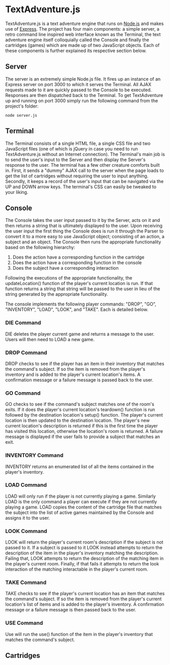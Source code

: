 # TextAdventure.js

TextAdventure.js is a text adventure engine that runs on [Node.js](http://nodejs.org/) and makes use of [Express](http://expressjs.com/). The project has four main components: a simple server, a retro command line inspired web interface known as the Terminal, the text adventure engine itself colloquially called the Console and finally the cartridges (games) which are made up of two JavaScript objects. Each of these components is further explained its respective section below.

## Server

The server is an extremely simple Node.js file. It fires up an instance of an Express server on port 3000 to which it serves the Terminal. All AJAX requests made to it are quickly passed to the Console to be executed. Responses are then dispatched back to the Terminal. To get TextAdventure up and running on port 3000 simply run the following command from the project's folder:

```
node server.js
```

## Terminal

The Terminal consists of a single HTML file, a single CSS file and two JavaScript files (one of which is jQuery in case you need to run TextAdventure.js without an Internet connection). The Terminal's main job is to send the user's input to the Server and then display the Server's response to the user. The terminal has a few other creature comforts built in. First, it sends a "dummy" AJAX call to the server when the page loads to get the list of cartridges without requiring the user to input anything. Secondly, it keeps a record of the user's input that can be navigated via the UP and DOWN arrow keys. The terminal's CSS can easily be tweaked to your liking.

## Console

The Console takes the user input passed to it by the Server, acts on it and then returns a string that is ultimately displayed to the user. Upon receiving the user input the first thing the Console does is run it through the Parser to convert it to a more easy to use JavaScript object; consisting of an action, a subject and an object. The Console then runs the appropriate functionality based on the following hierarchy:

1. Does the action have a corresponding function in the cartridge
2. Does the action have a corresponding function in the console
3. Does the subject have a corresponding interaction

Following the executions of the appropriate functionality, the updateLocation() function of the player's current location is run. If that function returns a string that string will be passed to the user in lieu of the string generated by the appropriate functionality.

The console implements the following player commands: "DROP", "GO", "INVENTORY", "LOAD", "LOOK", and "TAKE". Each is detailed below.

### DIE Command

DIE deletes the player current game and returns a message to the user. Users will then need to LOAD a new game.

### DROP Command

DROP checks to see if the player has an item in their inventory that matches the command's subject. If so the item is removed from the player's inventory and is added to the player's current location's items. A confirmation message or a failure message is passed back to the user.

### GO Command

GO checks to see if the command's subject matches one of the room's exits. If it does the player's current location's teardown() function is run followed by the destination location's setup() function. The player's current location is then updated to the destination location. The player's new current location's description is returned if this is the first time the player has visited this location, otherwise the location's room is returned. A failure message is displayed if the user fails to provide a subject that matches an exit.

### INVENTORY Command

INVENTORY returns an enumerated list of all the items contained in the player's inventory.

### LOAD Command

LOAD will only run if the player is not currently playing a game. Similarly LOAD is the only command a player can execute if they are not currently playing a game. LOAD copies the content of the cartridge file that matches the subject into the list of active games maintained by the Console and assigns it to the user.

### LOOK Command

LOOK will return the player's current room's description if the subject is not passed to it. If a subject is passed to it LOOK instead attempts to return the description of the item in the player's inventory matching the description. Failing that, LOOK attempts to return the description of the matching item in the player's current room. Finally, if that fails it attempts to return the look interaction of the matching interactable in the player's current room. 

### TAKE Command

TAKE checks to see if the player's current location has an item that matches the command's subject. If so the item is removed from the player's current location's list of items and is added to the player's inventory. A confirmation message or a failure message is then passed back to the user.

### USE Command

Use will run the use() function of the item in the player's inventory that matches the command's subject.

## Cartridges
